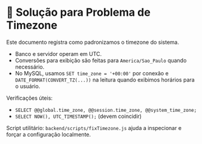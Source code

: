 # 🔧 Solução para Problema de Timezone

Este documento registra como padronizamos o timezone do sistema.

- Banco e servidor operam em UTC.
- Conversões para exibição são feitas para `America/Sao_Paulo` quando necessário.
- No MySQL, usamos `SET time_zone = '+00:00'` por conexão e `DATE_FORMAT(CONVERT_TZ(...))` na leitura quando exibimos horários para o usuário.

Verificações úteis:
- `SELECT @@global.time_zone, @@session.time_zone, @@system_time_zone;`
- `SELECT NOW(), UTC_TIMESTAMP();` (devem coincidir)

Script utilitário: `backend/scripts/fixTimezone.js` ajuda a inspecionar e forçar a configuração localmente.
